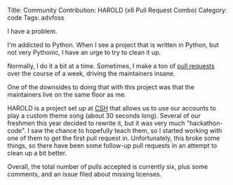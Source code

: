 Title: Community Contribution: HAROLD (x6 Pull Request Combo)
Category: code
Tags: advfoss

I have a problem.

I'm addicted to Python. When I see a project that is written in Python, but not very Pythonic, I have an urge to try to clean it up.

Normally, I do it a bit at a time. Sometimes, I make a ton of [pull requests] over the course of a week, driving the maintainers insane.

One of the downsides to doing that with this project was that the maintainers live on the same floor as me.

HAROLD is a project set up at [CSH] that allows us to use our accounts to play a custom theme song (about 30 seconds long). Several of our freshmen this year decided to rewrite it, but it was very much "hackathon-code". I saw the chance to hopefully teach them, so I started working with one of them to get the first pull request in. Unfortunately, this broke some things, so there have been some follow-up pull requests in an attempt to clean up a bit better.

Overall, the total number of pulls accepted is currently six, plus some comments, and an issue filed about missing licenses.

[pull requests]: https://github.com/speakerbug/Harold/pulls?q=is%3Apr+author%3Amsoucy
[CSH]: http://csh.rit.edu
